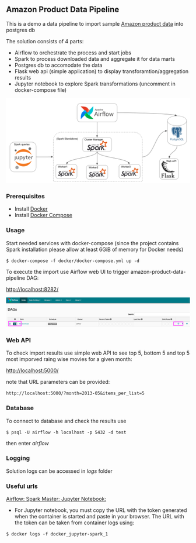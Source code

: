 ## Amazon Product Data Pipeline

This is a demo a data pipeline to import sample [Amazon product data](http://jmcauley.ucsd.edu/data/amazon/links.html) into postgres db

The solution consists of 4 parts:
- Airflow to orchestrate the process and start jobs
- Spark to process downloaded data and aggregate it for data marts
- Postgres db to accomodate the data
- Flask web api (simple application) to display transforamtion/aggregation results
- Jupyter notebook to explore Spark transformations (uncomment in docker-compose file)

![alt text](https://github.com/paclflst/amazon-product-data-pipeline/blob/main/images/prj_setup_schema.png?raw=true)

### Prerequisites

- Install [Docker](https://www.docker.com/)
- Install [Docker Compose](https://docs.docker.com/compose/install/)


### Usage

Start needed services with docker-compose (since the project contains Spark installation please allow at least 6GiB of memory for Docker needs)

```shell
$ docker-compose -f docker/docker-compose.yml up -d
```

To execute the import use Airflow web UI to trigger amazon-product-data-pipeline DAG:

[http://localhost:8282/](http://localhost:8282/)

![alt text](https://github.com/paclflst/amazon-product-data-pipeline/blob/main/images/dar_main_screen.png?raw=true)


### Web API
To check import results use simple web API to see top 5, bottom 5 and top 5 most imporved raing wise movies for a given month:

[http://localhost:5000/](http://localhost:5000/)

note that URL parameters can be provided:
```shell
http://localhost:5000/?month=2013-05&items_per_list=5
```

### Database
To connect to database and check the results use 

```shell
$ psql -U airflow -h localhost -p 5432 -d test
```
then enter *airflow*

### Logging
Solution logs can be accessed in *logs* folder

### Useful urls
[Airflow: ](http://localhost:8282/)
[Spark Master: ](http://localhost:8181/)
[Jupyter Notebook: ](http://127.0.0.1:8888/)

- For Jupyter notebook, you must copy the URL with the token generated when the container is started and paste in your browser. The URL with the token can be taken from container logs using:

```shell
$ docker logs -f docker_jupyter-spark_1
```